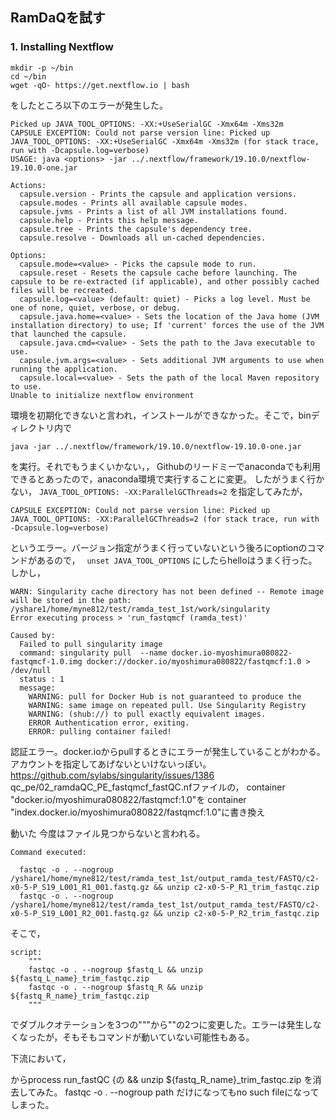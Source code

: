 ## RamDaQを試す
### 1. Installing Nextflow
```
mkdir -p ~/bin
cd ~/bin
wget -qO- https://get.nextflow.io | bash
```
をしたところ以下のエラーが発生した。
```
Picked up JAVA_TOOL_OPTIONS: -XX:+UseSerialGC -Xmx64m -Xms32m
CAPSULE EXCEPTION: Could not parse version line: Picked up JAVA_TOOL_OPTIONS: -XX:+UseSerialGC -Xmx64m -Xms32m (for stack trace, run with -Dcapsule.log=verbose)
USAGE: java <options> -jar ../.nextflow/framework/19.10.0/nextflow-19.10.0-one.jar

Actions:
  capsule.version - Prints the capsule and application versions.
  capsule.modes - Prints all available capsule modes.
  capsule.jvms - Prints a list of all JVM installations found.
  capsule.help - Prints this help message.
  capsule.tree - Prints the capsule's dependency tree.
  capsule.resolve - Downloads all un-cached dependencies.

Options:
  capsule.mode=<value> - Picks the capsule mode to run.
  capsule.reset - Resets the capsule cache before launching. The capsule to be re-extracted (if applicable), and other possibly cached files will be recreated.
  capsule.log=<value> (default: quiet) - Picks a log level. Must be one of none, quiet, verbose, or debug.
  capsule.java.home=<value> - Sets the location of the Java home (JVM installation directory) to use; If 'current' forces the use of the JVM that launched the capsule.
  capsule.java.cmd=<value> - Sets the path to the Java executable to use.
  capsule.jvm.args=<value> - Sets additional JVM arguments to use when running the application.
  capsule.local=<value> - Sets the path of the local Maven repository to use.
Unable to initialize nextflow environment
```

環境を初期化できないと言われ，インストールができなかった。そこで，binディレクトリ内で
```
java -jar ../.nextflow/framework/19.10.0/nextflow-19.10.0-one.jar
```
を実行。それでもうまくいかない，，
Githubのリードミーでanacondaでも利用できるとあったので，anaconda環境で実行することに変更。
したがうまく行かない，
`JAVA_TOOL_OPTIONS: -XX:ParallelGCThreads=2` を指定してみたが，
```
CAPSULE EXCEPTION: Could not parse version line: Picked up JAVA_TOOL_OPTIONS: -XX:ParallelGCThreads=2 (for stack trace, run with -Dcapsule.log=verbose)
```
というエラー。バージョン指定がうまく行っていないという後ろにoptionのコマンドがあるので，　
`unset JAVA_TOOL_OPTIONS`
にしたらhelloはうまく行った。　
しかし，
```
WARN: Singularity cache directory has not been defined -- Remote image will be stored in the path: /yshare1/home/myne812/test/ramda_test_1st/work/singularity
Error executing process > 'run_fastqmcf (ramda_test)'

Caused by:
  Failed to pull singularity image
  command: singularity pull  --name docker.io-myoshimura080822-fastqmcf-1.0.img docker://docker.io/myoshimura080822/fastqmcf:1.0 > /dev/null
  status : 1
  message:
    WARNING: pull for Docker Hub is not guaranteed to produce the
    WARNING: same image on repeated pull. Use Singularity Registry
    WARNING: (shub://) to pull exactly equivalent images.
    ERROR Authentication error, exiting.
    ERROR: pulling container failed!
```
認証エラー。docker.ioからpullするときにエラーが発生していることがわかる。アカウントを指定してあげないといけないっぽい。　
https://github.com/sylabs/singularity/issues/1386
qc_pe/02_ramdaQC_PE_fastqmcf_fastQC.nfファイルの，
container "docker.io/myoshimura080822/fastqmcf:1.0"を
container "index.docker.io/myoshimura080822/fastqmcf:1.0"に書き換え

動いた
今度はファイル見つからないと言われる。
```
Command executed:

  fastqc -o . --nogroup /yshare1/home/myne812/test/ramda_test_1st/output_ramda_test/FASTQ/c2-x0-5-P_S19_L001_R1_001.fastq.gz && unzip c2-x0-5-P_R1_trim_fastqc.zip
  fastqc -o . --nogroup /yshare1/home/myne812/test/ramda_test_1st/output_ramda_test/FASTQ/c2-x0-5-P_S19_L001_R2_001.fastq.gz && unzip c2-x0-5-P_R2_trim_fastqc.zip
```
そこで，
```
script:
    """
    fastqc -o . --nogroup $fastq_L && unzip ${fastq_L_name}_trim_fastqc.zip
    fastqc -o . --nogroup $fastq_R && unzip ${fastq_R_name}_trim_fastqc.zip
    """
```
でダブルクオテーションを3つの"""から""の2つに変更した。エラーは発生しなくなったが，そもそもコマンドが動いていない可能性もある。

下流において，

からprocess run_fastQC {の
&& unzip ${fastq_R_name}_trim_fastqc.zip
を消去してみた。
fastqc -o . --nogroup path だけになってもno such fileになってしまった。
